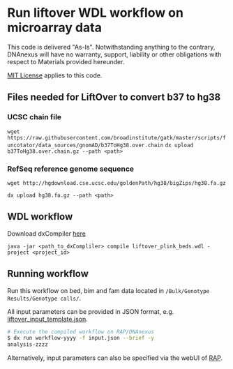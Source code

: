 # Run liftover WDL workflow on microarray data

This code is delivered "As-Is". Notwithstanding anything to the contrary, DNAnexus will have no warranty, support, liability or other obligations with respect to Materials provided hereunder.

[MIT License](https://github.com/dnanexus/UKB_RAP/blob/main/LICENSE) applies to this code.

## Files needed for LiftOver to convert b37 to hg38
### UCSC chain file

`wget https://raw.githubusercontent.com/broadinstitute/gatk/master/scripts/funcotator/data_sources/gnomAD/b37ToHg38.over.chain`
`dx upload b37ToHg38.over.chain.gz --path <path>`

### RefSeq reference genome sequence

`wget http://hgdownload.cse.ucsc.edu/goldenPath/hg38/bigZips/hg38.fa.gz`

`dx upload hg38.fa.gz --path <path>`

## WDL workflow

Download dxCompiler [here](https://github.com/dnanexus/dxCompiler/releases)

`java -jar <path_to_dxCompliler> compile liftover_plink_beds.wdl -project <project_id>`

## Running workflow

Run this workflow on bed, bim and fam data located in `/Bulk/Genotype Results/Genotype calls/`.

All input parameters can be provided in JSON format, e.g. [liftover_input_template.json](liftover_input_template.json). 

```bash
# Execute the compiled workflow on RAP/DNAnexus
$ dx run workflow-yyyy -f input.json --brief -y
analysis-zzzz
```

Alternatively, input parameters can also be specified via the webUI of [RAP](https://ukbiobank.dnanexus.com).

